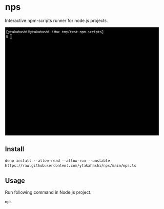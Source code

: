 # nps

Interactive npm-scripts runner for node.js projects.

![image](./image/nps.gif)

## Install

```terminal
deno install --allow-read --allow-run --unstable https://raw.githubusercontent.com/ytakahashi/nps/main/nps.ts
```

## Usage

Run following command in Node.js project.

```terminal
nps
```
